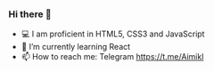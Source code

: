 ### Hi there 👋
- 💻 I am proficient in HTML5, CSS3 and JavaScript
- 🌱 I’m currently learning React
- 📫 How to reach me: Telegram https://t.me/Aimikl
